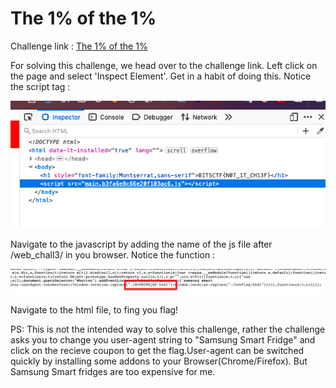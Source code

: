 # The 1% of the 1%

Challenge link : [The 1% of the 1%](https://ctf.bitskrieg.org/web_chall3/index.html)

For solving this challenge, we head over to the challenge link. Left click on the page and select 'Inspect Element'. Get in a habit of doing this.
Notice the script tag :

![ScriptTag](https://github.com/dootdoot1111/BITSCTF/raw/main/Web/The%201%25%20of%20the%201%25/Screenshot%202021-01-12%20at%201.59.43%20PM.png)

Navigate to the javascript by adding the name of the js file after /web_chall3/ in you browser. Notice the function :


![flaglink](https://github.com/dootdoot1111/BITSCTF/raw/main/Web/The%201%25%20of%20the%201%25/Screenshot%202021-01-12%20at%202.00.04%20PM.png)

Navigate to the html file, to fing you flag!

PS: This is not the intended way to solve this challenge, rather the challenge asks you to change you user-agent string to "Samsung Smart Fridge" and click on the recieve coupon to get the flag.User-agent can be switched quickly by installing some addons to your Browser(Chrome/Firefox). But Samsung Smart fridges are too expensive for me.

